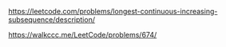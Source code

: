 https://leetcode.com/problems/longest-continuous-increasing-subsequence/description/

https://walkccc.me/LeetCode/problems/674/
